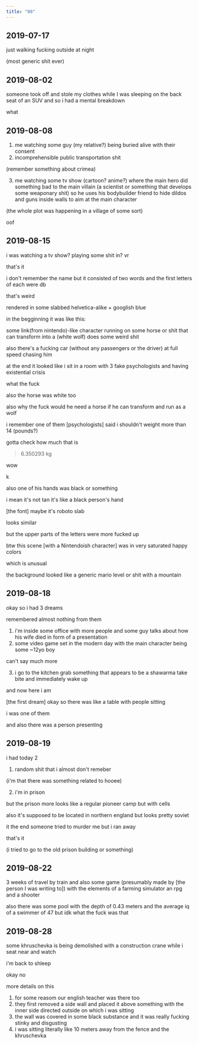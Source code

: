 ```yaml
---
title: "08"
---
```


## 2019-07-17

just walking fucking outside at night

(most generic shit ever)

## 2019-08-02

someone took off and stole my clothes while I was sleeping on the back
seat of an SUV and so i had a mental breakdown

what

## 2019-08-08

1. me watching some guy (my relative?) being buried alive with their
consent
2. incomprehensible public transportation shit

(remember something about crimea)

3. me watching some tv show (cartoon? anime?) where the main hero did
something bad to the main villain (a scientist or something that
develops some weaponary shit) so he uses his bodybuilder friend to
hide dildos and guns inside walls to aim at the main character

(the whole plot was happening in a village of some sort)

oof

## 2019-08-15

i was watching a tv show? playing some shit in? vr

that's it

i don't remember the name but it consisted of two words and the first
letters of each were db

that's weird

rendered in some slabbed helvetica-alike + googlish blue

in the begginning it was like this:

some link(from nintendo)-like character running on some horse or shit
that can transform into a (white wolf) does some weird shit

also there's a fucking car (without any passengers or the driver) at
full speed chasing him

at the end it looked like i sit in a room with 3 fake psychologists
and having existential crisis

what the fuck

also the horse was white too

also why the fuck would he need a horse if he can transform and run as
a wolf

i remember one of them [psychologists] said i shouldn't weight more
than 14 (pounds?)

gotta check how much that is

> 6.350293 kg

wow

k

also one of his hands was black or something

i mean it's not tan it's like a black person's hand

[the font] maybe it's roboto slab

looks similar

but the upper parts of the letters were more fucked up

btw this scene [with a Nintendoish character] was in very saturated
happy colors

which is unusual

the background looked like a generic mario level or shit with a
mountain

## 2019-08-18

okay so i had 3 dreams

remembered almost nothing from them

1. i'm inside some office with more people and some guy talks about
   how his wife died in form of a presentation
2. some video game set in the modern day with the main character being
   some ~12yo boy

can't say much more

3. i go to the kitchen grab something that appears to be a shawarma
   take bite and immediately wake up

and now here i am

[the first dream] okay so there was like a table with people sitting

i was one of them

and also there was a person presenting

## 2019-08-19

i had today 2

1. random shit that i almost don't remeber

(i'm that there was something related to hooee)

2. i'm in prison

but the prison more looks like a regular pioneer camp but with cells

also it's supposed to be located in northern england but looks pretty
soviet

it the end someone tried to murder me but i ran away

that's it

(i tried to go to the old prison building or something)

## 2019-08-22

3 weeks of travel by train and also some game (presumably made by [the
person I was writing to]) with the elements of a farming simulator an
rpg and a shooter

also there was some pool with the depth of 0.43 meters and the average
iq of a swimmer of 47 but idk what the fuck was that

## 2019-08-28

some khruschevka is being demolished with a construction crane while i
seat near and watch

i'm back to shleep

okay no

more details on this

1. for some reasom our english teacher was there too
2. they first removed a side wall and placed it above something with
   the inner side directed outside on which i was sitting
3. the wall was covered in some black substance and it was really
   fucking stinky and disgusting
4. i was sitting literally like 10 meters away from the fence and the
   khruschevka
